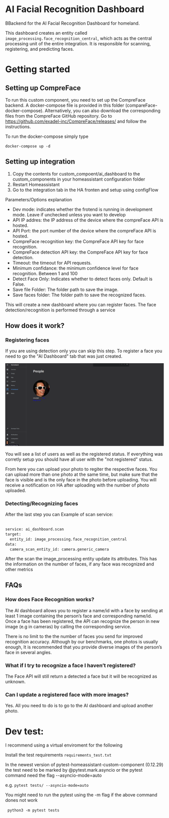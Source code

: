 # AI Facial Recognition Dashboard


BBackend for the AI Facial Recognition Dashboard for homeland.

This dashboard creates an entity called ```image_processing.face_recognition_central```, which acts as the central processing unit of the entire integration. It is responsible for scanning, registering, and predicting faces.

# Getting started

## Setting up CompreFace

To run this custom component, you need to set up the CompreFace backend. A docker-compose file is provided in this folder (compareFace-docker-compose). Alternatively, you can also download the corresponding files from the CompreFace GitHub repository. Go to https://github.com/exadel-inc/CompreFace/releases/ and follow the instructions.

To run the docker-compose simply type 
```
docker-compose up -d
```

## Setting up integration

1. Copy the contents for custom_compoent/ai_dashboard to the custom_components in your homeassistant configuration folder
2. Restart Homeassistant 
3. Go to the integration tab in the HA fronten and setup using configFlow 

Parameters/Options explanation

- Dev mode: indicates whether the frotend is running in development mode. Leave if unchecked unless you want to develop
- API IP addres: the IP address of the device where the compreFace API is hosted. 
- API Port: the port number of the device where the compreFace API is hosted. 
- CompreFace recognition key: the CompreFace API key for face recognition.
- CompreFace detection API key: the CompreFace API key for face detection.
- Timeout: the timeout for API requests.
- Minimum confidance: the minimum confidence level for face recognition. Between 1 and 100
- Detect Face Only: Indicates whether to detect faces only. Default is False.
- Save file Folder: The folder path to save the image.
- Save faces folder: The folder path to save the recognized faces. 


This will create a new dashboard where you can register faces. The face detection/recognition is performed through a service

## How does it work? 

### Registering faces

If you are using detection only you can skip this step. 
To register a face you need to go the "AI Dashboard" tab that was just created. 

![Alt text](img/ai_dashboard_1.png "a title")

You will see a list of users as well as the registered status. If everything was corretly setup you should have all user with the "not registered" status. 

From here you can upload your photo to regiter the respective faces. You can upload more than one photo at the same time, but make sure that the face is visible and is the only face in the photo before uploading. You will receive a notification on HA after uploading with the number of photo uploaded.

### Detecting/Recognizing faces

After the last step you can 
Example of scan service: 

```

service: ai_dashboard.scan
target:
  entity_id: image_processing.face_recognition_central
data:
  camera_scan_entity_id: camera.generic_camera
```

After the scan the image_processing entity update its attributes. This has the information on the number of faces, if any face was recognized and other metrics


## FAQs

### How does Face Recognition works?
The AI dashboard allows you to register a name/id with a face by sending at least 1 image containing the person’s face and corresponding name/id. Once a face has been registered, the API can recognize the person in new image (e.g in cameras) by calling the corresponding service.

There is no limit to the the number of faces you send for improved recognition accuracy. Although by our benchmarks, one photos is usually enough, It is recommended that you provide diverse images of the person’s face in several angles. 


### What if I try to recognize a face I haven’t registered?
The Face API will still return a detected a face but it will be recognized as unknown.

### Can I update a registered face with more images?
Yes. All you need to do is to go to the AI dashboard and upload another photo. 

# Dev test:
I recommend using a virtual enviroment for the following

Install the test requirements ```requirements_test.txt```

In the newest version of pytest-homeassistant-custom-component (0.12.29) the test need to be marked by @pytest.mark.asyncio or the pytest command need the flag --asyncio-mode=auto

e.g. 
``` pytest tests/ --asyncio-mode=auto ```

You might need to run the pytest using the -m flag if the above command dones not work

``` python3 -m pytest tests```